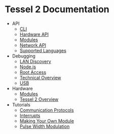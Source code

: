 # Tessel 2 Documentation

- API
  * [CLI](API/CLI.md)
  * [Hardware API](API/Hardware_API.md)
  * [Modules](API/Modules.md)
  * [Network API](API/Network_API.md)
  * [Supported Languages](API/Supported_Languages.md)
- Debugging
  * [LAN Discovery](Debugging/LAN_Discovery.md)
  * [Node.js](Debugging/Node.js.md)
  * [Root Access](Debugging/Root_Access.md)
  * [Technical Overview](Debugging/Technical_Overview.md)
  * [USB](Debugging/USB.md)
- Hardware
  * [Modules](Hardware/Modules.md)
  * [Tessel 2 Overview](Hardware/Tessel_2_Overview.md)
- Tutorials
  * [Communication Protocols](Tutorials/Communication_Protocols.md)
  * [Interrupts](Tutorials/Interrupts.md)
  * [Making Your Own Module](Tutorials/Making_Your_Own_Module.md)
  * [Pulse Width Modulation](Tutorials/Pulse_Width_Modulation.md)

